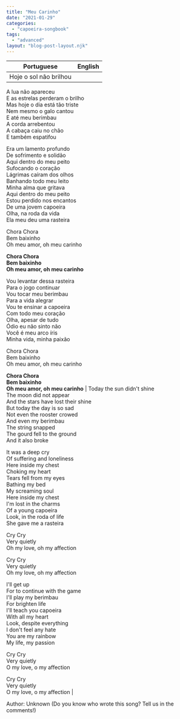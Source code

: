```yaml
---
title: "Meu Carinho"
date: "2021-01-29"
categories: 
  - "capoeira-songbook"
tags: 
  - "advanced"
layout: "blog-post-layout.njk"
---
```


| Portuguese | English |
| --- | --- |
| Hoje o sol não brilhou  
A lua não apareceu  
E as estrelas perderam o brilho  
Mas hoje o dia está tão triste  
Nem mesmo o galo cantou  
E até meu berimbau  
A corda arrebentou  
A cabaça caiu no chão  
E também espatifou  
  
Era um lamento profundo  
De sofrimento e solidão  
Aqui dentro do meu peito  
Sufocando o coração  
Lágrimas caíram dos olhos  
Banhando todo meu leito  
Minha alma que gritava  
Aqui dentro do meu peito  
Estou perdido nos encantos  
De uma jovem capoeira  
Olha, na roda da vida  
Ela meu deu uma rasteira  
  
Chora Chora  
Bem baixinho  
Oh meu amor, oh meu carinho  
  
**Chora Chora  
Bem baixinho  
Oh meu amor, oh meu carinho**  
  
Vou levantar dessa rasteira  
Para o jogo continuar  
Vou tocar meu berimbau  
Para a vida alegrar  
Vou te ensinar a capoeira  
Com todo meu coração  
Olha, apesar de tudo  
Ódio eu não sinto não  
Você é meu arco íris  
Minha vida, minha paixão  
  
Chora Chora  
Bem baixinho  
Oh meu amor, oh meu carinho  
  
**Chora Chora  
Bem baixinho  
Oh meu amor, oh meu carinho** | Today the sun didn't shine  
The moon did not appear  
And the stars have lost their shine  
But today the day is so sad  
Not even the rooster crowed  
And even my berimbau  
The string snapped  
The gourd fell to the ground  
And it also broke  
  
It was a deep cry  
Of suffering and loneliness  
Here inside my chest  
Choking my heart  
Tears fell from my eyes  
Bathing my bed  
My screaming soul  
Here inside my chest  
I'm lost in the charms  
Of a young capoeira  
Look, in the roda of life  
She gave me a rasteira  
  
Cry Cry  
Very quietly  
Oh my love, oh my affection  
  
Cry Cry  
Very quietly  
Oh my love, oh my affection  
  
I'll get up  
For to continue with the game  
I'll play my berimbau  
For brighten life  
I'll teach you capoeira  
With all my heart  
Look, despite everything  
I don't feel any hate  
You are my rainbow  
My life, my passion  
  
Cry Cry  
Very quietly  
O my love, o my affection  
  
Cry Cry  
Very quietly  
O my love, o my affection |

<figcaption>

Author: Unknown (Do you know who wrote this song? Tell us in the comments!)

</figcaption>
